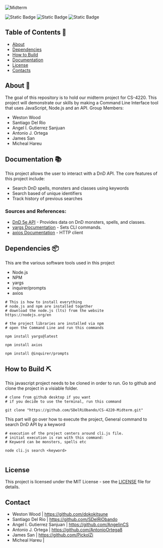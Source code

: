 ![Midterm](https://github.com/user-attachments/assets/c98d0ae7-6227-4db0-a705-11d339eeb477)


![Static Badge](https://img.shields.io/badge/Yargs-17.7.2-orange) ![Static Badge](https://img.shields.io/badge/Node-22.14.0-green)  ![Static Badge](https://img.shields.io/badge/Javascript-yellow) 

## Table of Contents 🐲
- [About](#-about)
- [Dependencies](#-dependencies)
- [How to Build](#-how-to-build)
- [Documentation](#-documentation)
- [License](#-license)
- [Contacts](#-contacts)


## About 🎲
The goal of this repository is to hold our midterm project for CS-4220. This project will demonstrate our skills by making a Command Line Interface tool that uses JavaScript, Node.js and an API.
Group Members:
- Weston Wood
- Santiago Del Rio
- Angel I. Gutierrez Sanjuan
- Antonio J. Ortega
- James San
- Micheal Hareu

## Documentation 📚
This project allows the user to interact with a DnD API.
The core features of this project include:
- Search DnD spells, monsters and classes using keywords
- Search based of unique identifiers
- Track history of previous searches



### Sources and References:
- [DnD 5e API](https://www.dnd5eapi.co/) - Provides data on DnD monsters, spells, and classes.
- [yargs Documentation](https://yargs.js.org/) - Sets CLI commands.
- [axios Documentation](https://www.npmjs.com/package/axios) - HTTP client


## Dependencies 📦 
This are the various software tools used in this project
- Node.js
- NPM
- yargs
- inquirer/prompts
- axios
```shell
# This is how to install everything 
# node.js and npm are installed together
# download the node.js (lts) from the website
https://nodejs.org/en

# the project libraries are installed via npm
# open the Command Line and run this commands

npm install yargs@latest

npm install axios

npm install @inquirer/prompts

```

## How to Build ⛏️
This javascript project needs to be cloned in order to run.
Go to github and clone the project in a visiable folder.
```shell
# clone from github desktop if you want
# if you decide to use the terminal, run this command

git clone "https://github.com/SDelRiObando/CS-4220-Midterm.git"

```
This part will go over how to execute the project,
General command to search DnD API by a keyword
```shell
# execution of the project centers around cli.js file. 
# initial execution is ran with this command: 
# Keyword can be monsters, spells etc

node cli.js search <keyword> 


```

## License 
This project is licensed under the MIT License - see the [LICENSE](LICENSE) file for details.


## Contact 
- Weston Wood                   | https://github.com/dokokitsune
- Santiago Del Rio              | https://github.com/SDelRiObando
- Angel I. Gutierrez Sanjuan    | https://github.com/AngelinCS
- Antonio J. Ortega             | https://github.com/AntonioOrtega8
- James San                     | https://github.com/PickolZi
- Micheal Hareu                 |


